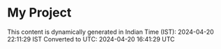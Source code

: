 # My Project

This content is dynamically generated in Indian Time (IST): 2024-04-20 22:11:29 IST
Converted to UTC: 2024-04-20 16:41:29 UTC
